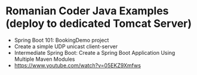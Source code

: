 # Romanian Coder Java Examples (deploy to dedicated Tomcat Server)

- Spring Boot 101: BookingDemo project
- Create a simple UDP unicast client-server
- Intermediate Spring Boot: Create a Spring Boot Application Using Multiple Maven Modules
- https://www.youtube.com/watch?v=05EKZ9Xmfws
